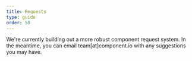 ```yaml
---
title: Requests
type: guide
order: 50
---
```


<p class="tip">We're currently building out a more robust component request system. In the meantime, you can email team[at]component.io with any suggestions you may have.</p>
